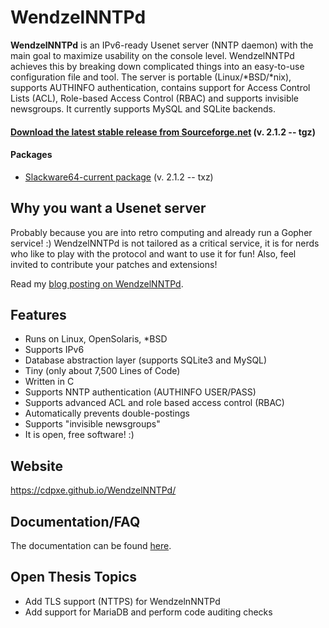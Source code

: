 # WendzelNNTPd

**WendzelNNTPd** is an IPv6-ready Usenet server (NNTP daemon) with the main goal to maximize usability on the console level. WendzelNNTPd achieves this by breaking down complicated things into an easy-to-use configuration file and tool. The server is portable (Linux/*BSD/*nix), supports AUTHINFO authentication, contains support for Access Control Lists (ACL), Role-based Access Control (RBAC) and supports invisible newsgroups. It currently supports MySQL and SQLite backends.

#### [Download the latest stable release from Sourceforge.net](https://sourceforge.net/projects/wendzelnntpd/files/v2.1.2/) (v. 2.1.2 -- tgz)

#### Packages

- [Slackware64-current package](https://sourceforge.net/projects/wendzelnntpd/files/v2.1.2/slackware64-current-package/) (v. 2.1.2 -- txz)

## Why you want a Usenet server

Probably because you are into retro computing and already run a Gopher service! :) WendzelNNTPd is not tailored as a critical service, it is for nerds who like to play with the protocol and want to use it for fun! Also, feel invited to contribute your patches and extensions!

Read my [blog posting on WendzelNNTPd](http://www.wendzel.de/misc/2021/01/04/new-release-usenet-server.html).

## Features

* Runs on Linux, OpenSolaris, *BSD
* Supports IPv6
* Database abstraction layer (supports SQLite3 and MySQL)
* Tiny (only about 7,500 Lines of Code)
* Written in C
* Supports NNTP authentication (AUTHINFO USER/PASS)
* Supports advanced ACL and role based access control (RBAC)
* Automatically prevents double-postings
* Supports "invisible newsgroups"
* It is open, free software! :)

## Website

https://cdpxe.github.io/WendzelNNTPd/

## Documentation/FAQ

The documentation can be found [here](https://github.com/cdpxe/WendzelNNTPd/blob/master/docs/docs.pdf).

## Open Thesis Topics
- Add TLS support (NTTPS) for WendzelnNNTPd
- Add support for MariaDB and perform code auditing checks
